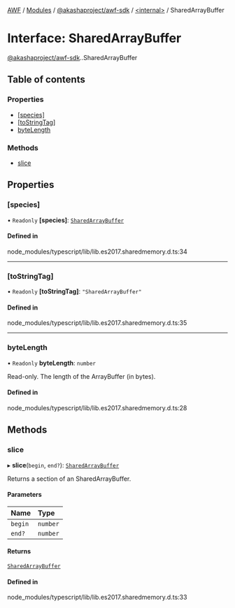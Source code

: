 [AWF](../README.md) / [Modules](../modules.md) / [@akashaproject/awf-sdk](../modules/akashaproject_awf_sdk.md) / [<internal\>](../modules/akashaproject_awf_sdk._internal_.md) / SharedArrayBuffer

# Interface: SharedArrayBuffer

[@akashaproject/awf-sdk](../modules/akashaproject_awf_sdk.md).[<internal>](../modules/akashaproject_awf_sdk._internal_.md).SharedArrayBuffer

## Table of contents

### Properties

- [[species]](akashaproject_awf_sdk._internal_.SharedArrayBuffer.md#[species])
- [[toStringTag]](akashaproject_awf_sdk._internal_.SharedArrayBuffer.md#[tostringtag])
- [byteLength](akashaproject_awf_sdk._internal_.SharedArrayBuffer.md#bytelength)

### Methods

- [slice](akashaproject_awf_sdk._internal_.SharedArrayBuffer.md#slice)

## Properties

### [species]

• `Readonly` **[species]**: [`SharedArrayBuffer`](../modules/akashaproject_awf_sdk._internal_.md#sharedarraybuffer)

#### Defined in

node_modules/typescript/lib/lib.es2017.sharedmemory.d.ts:34

___

### [toStringTag]

• `Readonly` **[toStringTag]**: ``"SharedArrayBuffer"``

#### Defined in

node_modules/typescript/lib/lib.es2017.sharedmemory.d.ts:35

___

### byteLength

• `Readonly` **byteLength**: `number`

Read-only. The length of the ArrayBuffer (in bytes).

#### Defined in

node_modules/typescript/lib/lib.es2017.sharedmemory.d.ts:28

## Methods

### slice

▸ **slice**(`begin`, `end?`): [`SharedArrayBuffer`](../modules/akashaproject_awf_sdk._internal_.md#sharedarraybuffer)

Returns a section of an SharedArrayBuffer.

#### Parameters

| Name | Type |
| :------ | :------ |
| `begin` | `number` |
| `end?` | `number` |

#### Returns

[`SharedArrayBuffer`](../modules/akashaproject_awf_sdk._internal_.md#sharedarraybuffer)

#### Defined in

node_modules/typescript/lib/lib.es2017.sharedmemory.d.ts:33
